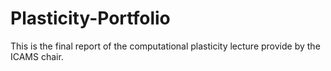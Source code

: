 # Plasticity-Portfolio
This is the final report of the computational plasticity lecture provide by the ICAMS chair. 
